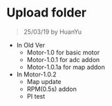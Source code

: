 # Upload folder
> 25/03/19 by HuanYu
* In Old Ver
    * Motor-1.0 for basic motor
    * Motor-1.0.1 for adc addon
    * Motor-1.0.1a for map addon
* In Motor-1.0.2
    * Map update
    * RPM(0.5s) addon
    * PI test
